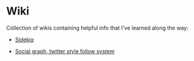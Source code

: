 Wiki
====

Collection of wikis containing helpful info that I've learned along the way:

* [Sidekiq](https://github.com/SeanHolden/Wiki/wiki/Sidekiq "Quickly setting up and using Sidekiq")

* [Social graph, twitter style follow system](https://github.com/SeanHolden/Wiki/wiki/Social-graph%2C-twitter-style-follow-system "How to create a twitter style social graph")
